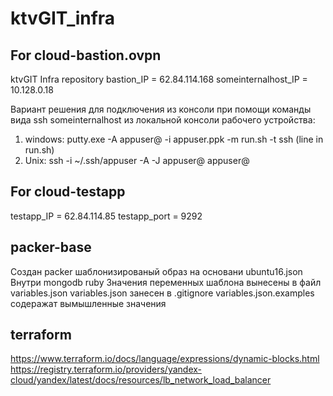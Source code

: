 # ktvGIT_infra

## For cloud-bastion.ovpn
ktvGIT Infra repository
bastion_IP = 62.84.114.168
someinternalhost_IP = 10.128.0.18

Вариант решения для подключения из консоли при помощи команды вида ssh someinternalhost из локальной консоли рабочего устройства:
1. windows: putty.exe -A appuser@<ip bastion> -i <path to>appuser.ppk -m <path to some file>run.sh -t
   ssh <ip someinternalhost> (line in run.sh)
2. Unix: ssh -i ~/.ssh/appuser -A -J appuser@<ip bastion> appuser@<ip someinternalhost>

## For cloud-testapp
testapp_IP = 62.84.114.85
testapp_port = 9292

## packer-base
Создан packer шаблонизированый образ на основани ubuntu16.json
Внутри mongodb ruby
Значения переменных шаблона вынесены в файл variables.json
variables.json занесен в .gitignore
variables.json.examples содеражат вымышленные значения

## terraform
https://www.terraform.io/docs/language/expressions/dynamic-blocks.html
https://registry.terraform.io/providers/yandex-cloud/yandex/latest/docs/resources/lb_network_load_balancer
